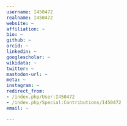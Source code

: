 ```yaml
---
username: I450472
realname: I450472
website: ~
affiliation: ~
bio: ~
github: ~
orcid: ~
linkedin: ~
googlescholar: ~
wikidata: ~
twitter: ~
mastodon-url: ~
meta: ~
instagram: ~
redirect_from:
- /index.php/User:I450472
- /index.php/Special:Contributions/I450472
email: ~

---
```

